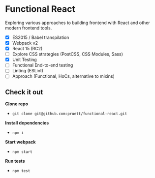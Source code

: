Functional React
================

Exploring various approaches to building frontend with React and other modern frontend tools.

- [x] ES2015 / Babel transpilation
- [x] Webpack v2
- [x] React 15 (RC2)
- [ ] Explore CSS strategies (PostCSS, CSS Modules, Sass)
- [x] Unit Testing
- [ ] Functional End-to-end testing
- [ ] Linting (ESLint)
- [ ] Approach (Functional, HoCs, alternative to mixins)

## Check it out

**Clone repo**
* `git clone git@github.com:pruett/functional-react.git`

**Install dependencies**
* `npm i`

**Start webpack**
* `npm start`

**Run tests**
* `npm test`

